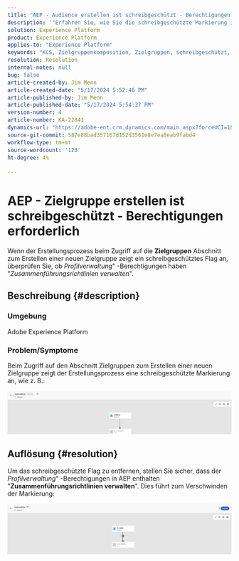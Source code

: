 ```yaml
---
title: "AEP - Audience erstellen ist schreibgeschützt - Berechtigungen erforderlich"
description: '"Erfahren Sie, wie Sie die schreibgeschützte Markierung in Audience erstellen in AEP entfernen. Die Berechtigungen sollten die Berechtigung "Zusammenführungsrichtlinien verwalten"umfassen.'
solution: Experience Platform
product: Experience Platform
applies-to: "Experience Platform"
keywords: "KCS, Zielgruppenkomposition, Zielgruppen, schreibgeschützt, erstellen"
resolution: Resolution
internal-notes: null
bug: false
article-created-by: Jim Menn
article-created-date: "5/17/2024 5:52:46 PM"
article-published-by: Jim Menn
article-published-date: "5/17/2024 5:54:37 PM"
version-number: 4
article-number: KA-22841
dynamics-url: "https://adobe-ent.crm.dynamics.com/main.aspx?forceUCI=1&pagetype=entityrecord&etn=knowledgearticle&id=c1b6dc42-7614-ef11-9f8a-6045bd006268"
source-git-commit: 587e88bad357167d152d3561e8e7ea8eab9fabd4
workflow-type: tm+mt
source-wordcount: '123'
ht-degree: 4%

---
```


# AEP - Zielgruppe erstellen ist schreibgeschützt - Berechtigungen erforderlich


Wenn der Erstellungsprozess beim Zugriff auf die <b>Zielgruppen</b> Abschnitt zum Erstellen einer neuen Zielgruppe zeigt ein schreibgeschütztes Flag an, überprüfen Sie, ob *Profilverwaltung*&quot; -Berechtigungen haben &quot;*Zusammenführungsrichtlinien verwalten*&quot;.

## Beschreibung {#description}


### Umgebung

Adobe Experience Platform

### Problem/Symptome

Beim Zugriff auf den Abschnitt Zielgruppen zum Erstellen einer neuen Zielgruppe zeigt der Erstellungsprozess eine schreibgeschützte Markierung an, wie z. B.:

![](assets/___c3b6dc42-7614-ef11-9f8a-6045bd006268___.png)


## Auflösung {#resolution}


Um das schreibgeschützte Flag zu entfernen, stellen Sie sicher, dass der *Profilverwaltung*&quot; -Berechtigungen in AEP enthalten &quot;<b>Zusammenführungsrichtlinien verwalten</b>&quot;. Dies führt zum Verschwinden der Markierung:

![](assets/833c8ec9-ec56-ee11-be6f-6045bd0065f9.png)
